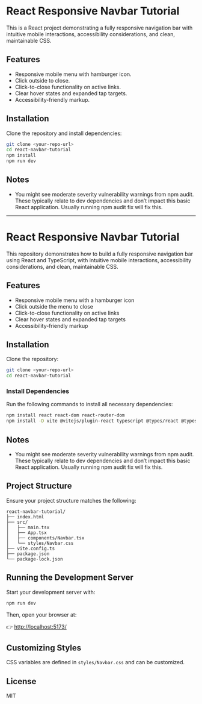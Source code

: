 # React Responsive Navbar Tutorial

This is a React project demonstrating a fully responsive navigation bar with intuitive mobile interactions, accessibility considerations, and clean, maintainable CSS.

## Features

- Responsive mobile menu with hamburger icon.
- Click outside to close.
- Click-to-close functionality on active links.
- Clear hover states and expanded tap targets.
- Accessibility-friendly markup.

## Installation

Clone the repository and install dependencies:

```sh
git clone <your-repo-url>
cd react-navbar-tutorial
npm install
npm run dev
```

## Notes

- You might see moderate severity vulnerability warnings from npm audit. These typically relate to dev dependencies and don’t impact this basic React application. Usually running npm audit fix will fix this.

---

# React Responsive Navbar Tutorial

This repository demonstrates how to build a fully responsive navigation bar using React and TypeScript, with intuitive mobile interactions, accessibility considerations, and clean, maintainable CSS.

## Features

- Responsive mobile menu with a hamburger icon
- Click outside the menu to close
- Click-to-close functionality on active links
- Clear hover states and expanded tap targets
- Accessibility-friendly markup

## Installation

Clone the repository:

```sh
git clone <your-repo-url>
cd react-navbar-tutorial
```

### Install Dependencies

Run the following commands to install all necessary dependencies:

```sh
npm install react react-dom react-router-dom
npm install -D vite @vitejs/plugin-react typescript @types/react @types/react-dom @types/react-router-dom
```

## Notes

- You might see moderate severity vulnerability warnings from npm audit. These typically relate to dev dependencies and don’t impact this basic React application. Usually running npm audit fix will fix this.

## Project Structure

Ensure your project structure matches the following:

```
react-navbar-tutorial/
├── index.html
├── src/
│   ├── main.tsx
│   ├── App.tsx
│   ├── components/Navbar.tsx
│   └── styles/Navbar.css
├── vite.config.ts
├── package.json
└── package-lock.json
```

## Running the Development Server

Start your development server with:

```sh
npm run dev
```

Then, open your browser at:

👉 [http://localhost:5173/](http://localhost:5173/)

## Customizing Styles

CSS variables are defined in `styles/Navbar.css` and can be customized.

## License

MIT
